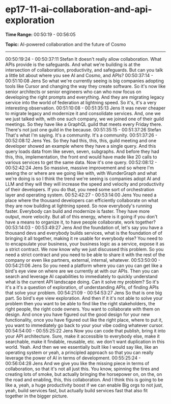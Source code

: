 # ep17-11-ai-collaboration-and-api-exploration

**Time Range:** 00:50:19 - 00:56:05

**Topic:** AI-powered collaboration and the future of Cosmo

---

00:50:19:24 - 00:50:37:11
Stefan
It doesn't really allow collaboration. What APIs provide is the safeguards. And what we're
building is at the intersection of collaboration, productivity, and safeguards. But can you talk a
little bit about where you see AI and Cosmo, and APIs?
00:50:37:14 - 00:51:10:08
Jens
So what we're currently seeing is big companies adopting tools like Cursor and changing the
way they create software. So it's now like senior architects or senior engineers who can who
now focus on developing the right prompts and everything. And they are migrating legacy
service into the world of federation at lightning speed. So it's, it's a very interesting observation.
00:51:10:08 - 00:51:35:13
Jens
It was never cheaper to migrate legacy and modernize it and consolidate services. And, one we
we just talked with, with one such company, we we joined one of their guild meetings. So they
have like a GraphQL guild that meets every Friday there. There's not just one guild in the
because.
00:51:35:15 - 00:51:37:26
Stefan
That's what I'm saying. It's a community. It's a community.
00:51:37:26 - 00:52:08:12
Jens
Yes. So they had this, this, this, guild meeting and one developer showed an example where
they have a single query. And this query loads data from like seven, seven, subgraphs. And
before they had this, this, implementation, the front end would have made like 20 calls to
various services to get the same data. Now it's one query.
00:52:08:12 - 00:52:42:24
Jens
So massive, massive improvement and so where I'm seeing the or where are we going like with,
with WunderGraph and what we're doing is so I think the trend we're seeing is companies adopt
AI and LLM and they will they will increase the speed and velocity and productivity of their
developers. If you do that, you need some sort of orchestration layer and operating system.
00:52:42:27 - 00:53:14:00
Jens
You need a place where the thousand developers can efficiently collaborate on what they are
now building at lightning speed. So now everybody's running faster. Everybody can build and
modernize is faster. They have more output, more velocity. But all of this energy, where is it
going if you don't have a means to organize it, to have people collaborate, work together?
00:53:14:03 - 00:53:49:27
Jens
And the foundation of, let's say you have a thousand devs and everybody builds services, what
is the foundation of of bringing it all together, making it re usable for everybody else? You need
to to encapsulate your business, your business logic as a service, expose it as a strict contract.
We now know why we just discussed this problem. So you need a strict contract and you need
to be able to share it with the rest of the company or even like partners, external, internal,
whatever.
00:53:50:00 - 00:54:21:06
Jens
So you need a platform where you can you can get like a bird's eye view on where are we
currently at with our APIs. Then you can search and leverage AI capabilities to immediately to
quickly understand what is the current API landscape doing. Can it solve my problem? So it's it's
a it's a question of exploration, of understanding APIs, of finding APIs that solve your problem.
00:54:21:09 - 00:54:53:27
Jens
So that is one big part. So bird's eye view exploration. And then if it it's not able to solve your
problem then you want to be able to find like the right stakeholders, the right people, the right
code owners. You want to collaborate with them on design. And once you have figured out the
good design for your new functionality, once you have figured out like the right place, where to
put it, you want to immediately go back to your your vibe coding whatever cursor.
00:54:54:00 - 00:55:25:22
Jens
Now you can code that publish, bring it into your API architecture. Sure, make it accessible to
everybody else, make it searchable, make it findable, reusable, etc. we don't want duplication in
this world. Yeah. And then we we essentially built like I would say like, like an operating system
or yeah, a principled approach so that you can really leverage the power of AI in terms of
development.
00:55:25:24 - 00:56:04:28
Jens
And we give you like the missing piece in terms of collaboration, so that it's not all just this. You
know, spinning the tires and creating lots of smoke, but actually bringing the horsepower on, on
the, on the road and enabling, this, this collaboration. And I think this is going to be like a, yeah,
a huge productivity boost if we can enable Big orgs to not just, yeah, build services fast, but
actually build services fast that also fit together in the bigger picture.